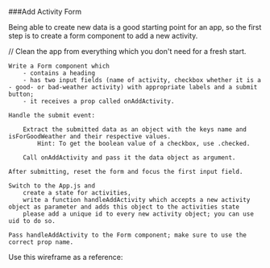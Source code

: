 ###Add Activity Form

Being able to create new data is a good starting point for an app, so the first step is to create a form component to add a new activity.

// Clean the app from everything which you don't need for a fresh start.

    Write a Form component which
        - contains a heading
        - has two input fields (name of activity, checkbox whether it is a - good- or bad-weather activity) with appropriate labels and a submit button;
        - it receives a prop called onAddActivity.

    Handle the submit event:

        Extract the submitted data as an object with the keys name and isForGoodWeather and their respective values.
            Hint: To get the boolean value of a checkbox, use .checked.

        Call onAddActivity and pass it the data object as argument.

    After submitting, reset the form and focus the first input field.

    Switch to the App.js and
        create a state for activities,
        write a function handleAddActivity which accepts a new activity object as parameter and adds this object to the activities state
        please add a unique id to every new activity object; you can use uid to do so.

    Pass handleAddActivity to the Form component; make sure to use the correct prop name.

Use this wireframe as a reference:
